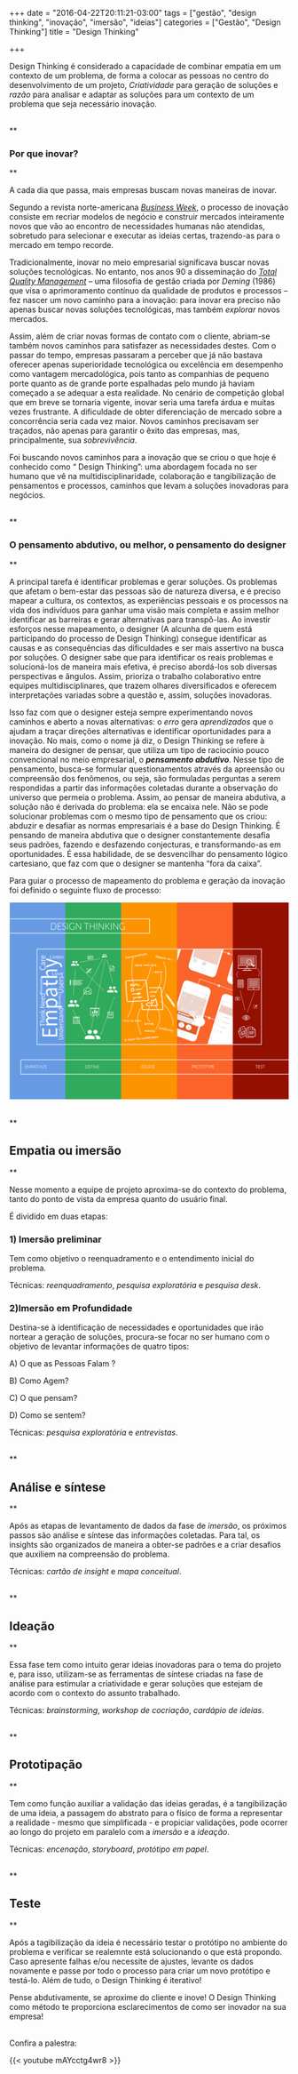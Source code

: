 +++
date = "2016-04-22T20:11:21-03:00"
tags = ["gestão", "design thinking", "inovação", "imersão", "ideias"]
categories = ["Gestão", "Design Thinking"]
title = "Design Thinking"

+++

Design Thinking é considerado a capacidade de combinar empatia em um contexto de um problema, de forma a colocar as pessoas 
no centro do desenvolvimento de um projeto, <i>Criatividade</i> para geração de soluções e <i>razão</i> para analisar 
e adaptar as soluções para um contexto de um problema que seja necessário inovação.

<br />
**<h3>Por que inovar?</h3>**
<p>A cada dia que passa, mais empresas buscam novas maneiras de inovar.</p>
<p>Segundo a revista norte-americana <i><a href="http://www.bloomberg.com/businessweek" target="_blank">Business Week</a></i>, o processo de inovação consiste em recriar modelos de negócio e construir mercados inteiramente novos que vão ao encontro de necessidades humanas não atendidas, sobretudo para selecionar e executar as ideias certas, trazendo-as para o mercado em tempo recorde.</p>
Tradicionalmente, inovar no meio empresarial significava buscar novas soluções tecnológicas. No entanto, nos anos 90
a disseminação do 
<i><a href=" http://asq.org/learn-about-quality/total-quality-management/overview/overview.html" target="_blank">Total Quality Management</a></i> 
– uma filosofia de gestão criada por <i>Deming</i> (1986) que visa o aprimoramento contínuo da qualidade de produtos e processos –
fez nascer um novo caminho para a inovação: para inovar era preciso não apenas buscar novas soluções tecnológicas, mas também <i>explorar</i> novos mercados.

Assim, além de criar novas formas de contato com o cliente, abriam-se também novos caminhos para satisfazer as necessidades destes.
Com o passar do tempo, empresas passaram a perceber que já não bastava oferecer apenas superioridade tecnológica ou excelência em desempenho como
vantagem mercadológica, pois tanto as companhias de pequeno porte quanto as de grande porte espalhadas pelo mundo já haviam começado a se adequar a 
esta realidade. No cenário de competição global que em breve se tornaria vigente, inovar seria uma tarefa árdua e muitas vezes frustrante.
A dificuldade de obter diferenciação de mercado sobre a concorrência seria cada vez maior. Novos caminhos precisavam ser traçados, não apenas para garantir
o êxito das empresas, mas, principalmente, sua <i>sobrevivência</i>.

Foi buscando novos caminhos para a inovação que se criou o que hoje é conhecido
como “ Design Thinking”: uma abordagem focada no ser humano que vê na multidisciplinaridade, colaboração e tangibilização de pensamentos e processos, 
caminhos que levam a soluções inovadoras para negócios.


<br />
**<h3>O pensamento abdutivo, ou melhor, o pensamento do designer</h3>**
<p>A principal tarefa é identificar problemas e gerar soluções. Os problemas que afetam o bem-estar das pessoas são de natureza diversa, e é preciso
mapear a cultura, os contextos, as experiências pessoais e os processos na vida dos indivíduos para ganhar uma visão mais completa e assim melhor 
identificar as barreiras e gerar alternativas para transpô-las. Ao investir esforços nesse mapeamento, o designer (A alcunha de quem está participando do
processo de Design Thinking) consegue identificar as causas e as consequências das dificuldades e ser mais assertivo na busca por soluções.
O designer sabe que para identificar os reais problemas e solucioná-los de maneira mais efetiva, é preciso abordá-los sob diversas perspectivas e ângulos.
Assim, prioriza o trabalho colaborativo entre equipes multidisciplinares, que trazem olhares diversificados e oferecem interpretações variadas sobre a questão
e, assim, soluções inovadoras.<p> 

<p>Isso faz com que o designer esteja sempre experimentando novos caminhos e aberto a novas alternativas: o <i>erro</i> gera <i>aprendizados</i> 
que o ajudam a traçar direções alternativas e identificar oportunidades para a inovação. No mais, como o nome já diz, o Design Thinking se refere
à maneira do designer de pensar, que utiliza um tipo de raciocínio pouco convencional no meio empresarial, o <b><i>pensamento abdutivo</i></b>. 
Nesse tipo de pensamento, busca-se formular questionamentos através da apreensão ou compreensão dos fenômenos, ou seja, são formuladas perguntas 
a serem respondidas a partir das informações coletadas durante a observação do universo que permeia o problema. Assim, ao pensar de maneira abdutiva, 
a solução não é derivada do problema: ela se encaixa nele. Não se pode solucionar problemas com o mesmo tipo de pensamento que os criou: abduzir e desafiar 
as normas empresariais é a base do Design Thinking. É pensando de maneira abdutiva que o designer constantemente desafia seus padrões, fazendo e
desfazendo conjecturas, e transformando-as em oportunidades. É essa habilidade, de se desvencilhar do pensamento lógico cartesiano, que faz com que o 
designer se mantenha “fora da caixa”.</p>

Para guiar o processo de mapeamento do problema e geração da inovação foi definido o seguinte fluxo de processo:

![Fases do Design Thinking](../../static/img/design-thinking/designthinking.png)

<br />
**<h2>Empatia ou imersão</h2>**

Nesse momento a equipe de projeto aproxima-se do contexto do problema, tanto do ponto de vista da empresa
quanto do usuário final.

É dividido em duas etapas:


<h3>1) Imersão preliminar</h3>

Tem como objetivo o reenquadramento e o entendimento inicial do problema.

Técnicas: <i>reenquadramento</i>, <i>pesquisa exploratória</i> e <i>pesquisa desk</i>.


<h3>2)Imersão em Profundidade</h3>

Destina-se à identificação de necessidades e oportunidades que irão nortear a geração de soluções, procura-se 
focar no ser humano com o objetivo de levantar informações de quatro tipos:

A) O que as Pessoas Falam ?

B) Como Agem?

C) O que pensam?

D) Como se sentem?

Técnicas: <i>pesquisa exploratória</i> e <i>entrevistas</i>.

<br />
**<h2>Análise e síntese</h2>**

Após as etapas de levantamento de dados da fase de <i>imersão</i>, os próximos passos são análise e síntese das informações coletadas. Para tal, os insights são 
organizados de maneira a obter-se padrões e a criar desafios que auxiliem na compreensão do problema.

Técnicas: <i>cartão de insight</i> e <i>mapa conceitual</i>.

<br />
**<h2>Ideação</h2>**

Essa fase tem como intuito gerar ideias inovadoras para o tema do projeto e, para isso, utilizam-se as ferramentas de síntese criadas na
fase de análise para estimular a criatividade e gerar soluções que estejam de acordo com o contexto do assunto trabalhado.

Técnicas: <i>brainstorming</i>, <i>workshop de cocriação</i>, <i>cardápio de ideias</i>.

<br />
**<h2>Prototipação</h2>**

Tem como função auxiliar a validação das ideias geradas, é a tangibilização de uma ideia, a passagem do abstrato para o físico de forma
a representar a realidade - mesmo que simplificada - e propiciar validações, pode ocorrer ao longo do projeto em paralelo com a <i>imersão</i> e a <i>ideação</i>.

Técnicas: <i>encenação</i>, <i>storyboard</i>, <i>protótipo em papel</i>.

<br />
**<h2>Teste</h2>**

Após a tagibilização da ideia é necessário testar o protótipo no ambiente do problema e verificar se realemnte está solucionando o que está propondo.
Caso apresente falhas e/ou necessite de ajustes, levante os dados novamente e passe por todo o processo para criar um novo protótipo e testá-lo.
Além de tudo, o Design Thinking é iterativo!

Pense abdutivamente, se aproxime do cliente e inove! O Design Thinking como método te proporciona esclarecimentos de como ser inovador na sua empresa!

<br />
Confira a palestra:

{{< youtube mAYcctg4wr8 >}}
